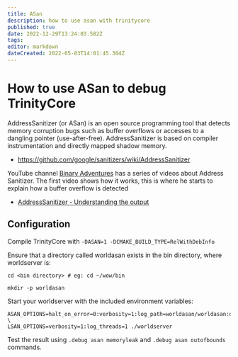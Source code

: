 ```yaml
---
title: ASan
description: how to use asan with trinitycore
published: true
date: 2022-12-29T13:24:03.582Z
tags: 
editor: markdown
dateCreated: 2022-05-03T14:01:45.304Z
---
```


# How to use ASan to debug TrinityCore
AddressSanitizer (or ASan) is an open source programming tool that detects memory corruption bugs such as buffer overflows or accesses to a dangling pointer (use-after-free). AddressSanitizer is based on compiler instrumentation and directly mapped shadow memory. 

- https://github.com/google/sanitizers/wiki/AddressSanitizer




YouTube channel [Binary Adventures](https://www.youtube.com/@BinaryAdventure) has a series of videos about Address Sanitizer. The first video shows how it works, this is where he starts to explain how a buffer overflow is detected 
- [AddressSanitizer - Understanding the output](https://youtu.be/wfk0K4tFHk4?t=582)

## Configuration

Compile TrinityCore with `-DASAN=1 -DCMAKE_BUILD_TYPE=RelWithDebInfo`

Ensure that a directory called worldasan exists in the bin directory, where worldserver is: 

```shell
cd <bin directory> # eg: cd ~/wow/bin

mkdir -p worldasan
```

Start your worldserver with the included environment variables:

```shell
ASAN_OPTIONS=halt_on_error=0:verbosity=1:log_path=worldasan/worldasan:detect_stack_use_after_return=1 \
LSAN_OPTIONS=verbosity=1:log_threads=1 ./worldserver
```

Test the result using `.debug asan memoryleak` and `.debug asan outofbounds` commands.



